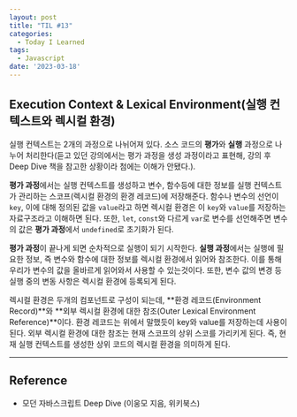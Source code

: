 ```yaml
---
layout: post
title: "TIL #13"
categories:
  - Today I Learned
tags:
  - Javascript
date: '2023-03-18'
---
```



## Execution Context & Lexical Environment(실행 컨텍스트와 렉시컬 환경)
실행 컨텍스트는 2개의 과정으로 나뉘어져 있다.
소스 코드의 **평가**와 **실행** 과정으로 나누어 처리한다(듣고 있던 강의에서는 평가 과정을 생성 과정이라고 표현해, 강의 후 Deep Dive 책을 참고한 상황이라 첨에는 이해가 안됐다.).

**평가 과정**에서는 실행 컨텍스트를 생성하고 변수, 함수등에 대한 정보를 실행 컨텍스트가 관리하는 스코프(렉시컬 환경의 환경 레코드)에 저장해준다.
함수나 변수의 선언이 `key`, 이에 대해 정의된 값을 `value`라고 하면 렉시컬 환경은 이 `key`와 `value`를 저장하는 자료구조라고 이해하면 된다.
또한, `let`, `const`와 다르게 `var`로 변수를 선언해주면 변수의 값은 **평가 과정**에서 `undefined`로 초기화가 된다.

**평가 과정**이 끝나게 되면 순차적으로 실행이 되기 시작한다.
**실행 과정**에서는 실행에 필요한 정보, 즉 변수와 함수에 대한 정보를 렉시컬 환경에서 읽어와 참조한다.
이를 통해 우리가 변수의 값을 올바르게 읽어와서 사용할 수 있는것이다.
또한, 변수 값의 변경 등 실행 중의 변동 사항은 렉시컬 환경에 등록되게 된다.

렉시컬 환경은 두개의 컴포넌트로 구성이 되는데, **환경 레코드(Environment Record)**와 **외부 렉시컬 환경에 대한 참조(Outer Lexical Environment Reference)**이다.
환경 레코드는 위에서 말했듯이 key와 value를 저장하는데 사용이 된다.
외부 렉시컬 환경에 대한 참조는 현재 스코프의 상위 스코를 가리키게 된다.
즉, 현재 실행 컨텍스트를 생성한 상위 코드의 렉시컬 환경을 의미하게 된다.


---
## Reference
- 모던 자바스크립트 Deep Dive (이웅모 지음, 위키북스)
